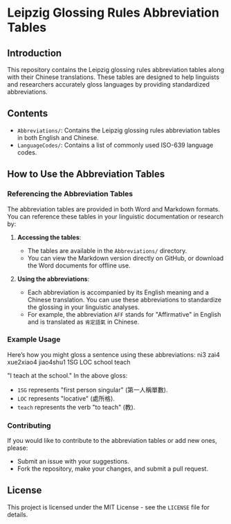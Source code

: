 # Leipzig Glossing Rules Abbreviation Tables

## Introduction

This repository contains the Leipzig glossing rules abbreviation tables along with their Chinese translations. These tables are designed to help linguists and researchers accurately gloss languages by providing standardized abbreviations.

## Contents

- `Abbreviations/`: Contains the Leipzig glossing rules abbreviation tables in both English and Chinese.
- `LanguageCodes/`: Contains a list of commonly used ISO-639 language codes.

## How to Use the Abbreviation Tables

### Referencing the Abbreviation Tables

The abbreviation tables are provided in both Word and Markdown formats. You can reference these tables in your linguistic documentation or research by:

1. **Accessing the tables**:
   - The tables are available in the `Abbreviations/` directory.
   - You can view the Markdown version directly on GitHub, or download the Word documents for offline use.

2. **Using the abbreviations**:
   - Each abbreviation is accompanied by its English meaning and a Chinese translation. You can use these abbreviations to standardize the glossing in your linguistic analyses.
   - For example, the abbreviation `AFF` stands for "Affirmative" in English and is translated as `肯定語氣` in Chinese.

### Example Usage

Here’s how you might gloss a sentence using these abbreviations:
ni3 zai4 xue2xiao4 jiao4shu1
1SG LOC school teach

"I teach at the school."
In the above gloss:
- `1SG` represents "first person singular" (第一人稱單數).
- `LOC` represents "locative" (處所格).
- `teach` represents the verb "to teach" (教).

### Contributing

If you would like to contribute to the abbreviation tables or add new ones, please:
- Submit an issue with your suggestions.
- Fork the repository, make your changes, and submit a pull request.

## License

This project is licensed under the MIT License - see the `LICENSE` file for details.
